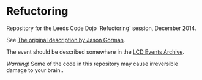 Refuctoring
===========

Repository for the Leeds Code Dojo 'Refuctoring' session, December 2014.

See [The original description by Jason Gorman](http://www.waterfall2006.com/gorman.html).

The event should be described somewhere in the [LCD Events Archive](http://leedscodedojo.github.io/archive.html).

*Warning!*  Some of the code in this repository may cause irreversible damage to your brain..
